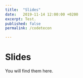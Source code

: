 ```yaml
---
title:  "Slides"
date:   2019-11-14 12:00:00 +0200
excerpt: Test.
published: false
permalink: /codetecon

---
```


# Slides

You will find them here.

